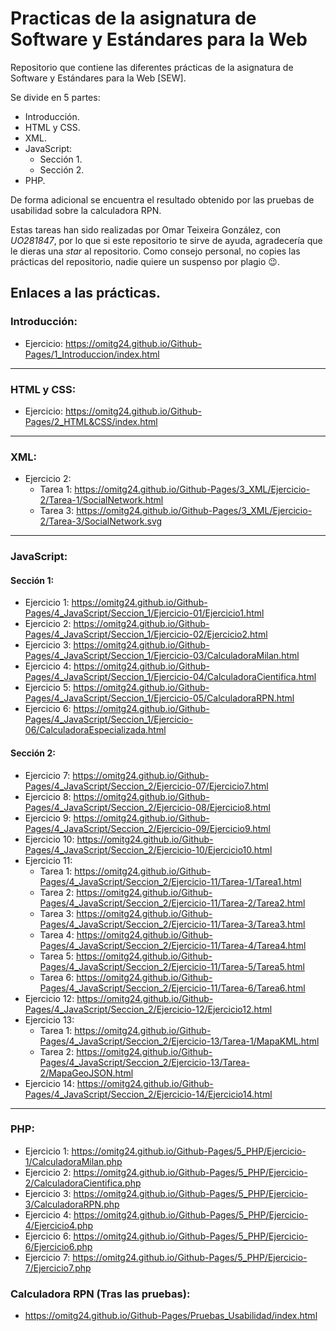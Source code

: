 # Practicas de la asignatura de Software y Estándares para la Web
Repositorio que contiene las diferentes prácticas de la asignatura de Software y Estándares para la Web [SEW].

Se divide en 5 partes:
  
  * Introducción.
  * HTML y CSS.
  * XML.
  * JavaScript:
    - Sección 1.
    - Sección 2.
  * PHP.
  
De forma adicional se encuentra el resultado obtenido por las pruebas de usabilidad sobre la calculadora RPN.
  
Estas tareas han sido realizadas por Omar Teixeira González, con *UO281847*, por lo que si este repositorio te sirve de ayuda, agradecería que le dieras una _star_ al repositorio.
Como consejo personal, no copies las prácticas del repositorio, nadie quiere un suspenso por plagio :wink:.

## Enlaces a las prácticas.
### Introducción:
  * Ejercicio: https://omitg24.github.io/Github-Pages/1_Introduccion/index.html  
---

### HTML y CSS:
  * Ejercicio: https://omitg24.github.io/Github-Pages/2_HTML&CSS/index.html  
---

### XML:
  * Ejercicio 2: 
    * Tarea 1: https://omitg24.github.io/Github-Pages/3_XML/Ejercicio-2/Tarea-1/SocialNetwork.html
    * Tarea 3: https://omitg24.github.io/Github-Pages/3_XML/Ejercicio-2/Tarea-3/SocialNetwork.svg
---

### JavaScript:
#### Sección 1:
  * Ejercicio 1: https://omitg24.github.io/Github-Pages/4_JavaScript/Seccion_1/Ejercicio-01/Ejercicio1.html
  * Ejercicio 2: https://omitg24.github.io/Github-Pages/4_JavaScript/Seccion_1/Ejercicio-02/Ejercicio2.html
  * Ejercicio 3: https://omitg24.github.io/Github-Pages/4_JavaScript/Seccion_1/Ejercicio-03/CalculadoraMilan.html
  * Ejercicio 4: https://omitg24.github.io/Github-Pages/4_JavaScript/Seccion_1/Ejercicio-04/CalculadoraCientifica.html
  * Ejercicio 5: https://omitg24.github.io/Github-Pages/4_JavaScript/Seccion_1/Ejercicio-05/CalculadoraRPN.html
  * Ejercicio 6: https://omitg24.github.io/Github-Pages/4_JavaScript/Seccion_1/Ejercicio-06/CalculadoraEspecializada.html
#### Sección 2:
  * Ejercicio 7: https://omitg24.github.io/Github-Pages/4_JavaScript/Seccion_2/Ejercicio-07/Ejercicio7.html
  * Ejercicio 8: https://omitg24.github.io/Github-Pages/4_JavaScript/Seccion_2/Ejercicio-08/Ejercicio8.html
  * Ejercicio 9: https://omitg24.github.io/Github-Pages/4_JavaScript/Seccion_2/Ejercicio-09/Ejercicio9.html
  * Ejercicio 10: https://omitg24.github.io/Github-Pages/4_JavaScript/Seccion_2/Ejercicio-10/Ejercicio10.html
  * Ejercicio 11: 
    * Tarea 1: https://omitg24.github.io/Github-Pages/4_JavaScript/Seccion_2/Ejercicio-11/Tarea-1/Tarea1.html
    * Tarea 2: https://omitg24.github.io/Github-Pages/4_JavaScript/Seccion_2/Ejercicio-11/Tarea-2/Tarea2.html
    * Tarea 3: https://omitg24.github.io/Github-Pages/4_JavaScript/Seccion_2/Ejercicio-11/Tarea-3/Tarea3.html
    * Tarea 4: https://omitg24.github.io/Github-Pages/4_JavaScript/Seccion_2/Ejercicio-11/Tarea-4/Tarea4.html
    * Tarea 5: https://omitg24.github.io/Github-Pages/4_JavaScript/Seccion_2/Ejercicio-11/Tarea-5/Tarea5.html
    * Tarea 6: https://omitg24.github.io/Github-Pages/4_JavaScript/Seccion_2/Ejercicio-11/Tarea-6/Tarea6.html
  * Ejercicio 12: https://omitg24.github.io/Github-Pages/4_JavaScript/Seccion_2/Ejercicio-12/Ejercicio12.html
  * Ejercicio 13: 
    * Tarea 1: https://omitg24.github.io/Github-Pages/4_JavaScript/Seccion_2/Ejercicio-13/Tarea-1/MapaKML.html
    * Tarea 2: https://omitg24.github.io/Github-Pages/4_JavaScript/Seccion_2/Ejercicio-13/Tarea-2/MapaGeoJSON.html
  * Ejercicio 14: https://omitg24.github.io/Github-Pages/4_JavaScript/Seccion_2/Ejercicio-14/Ejercicio14.html
---

### PHP:
  * Ejercicio 1: https://omitg24.github.io/Github-Pages/5_PHP/Ejercicio-1/CalculadoraMilan.php
  * Ejercicio 2: https://omitg24.github.io/Github-Pages/5_PHP/Ejercicio-2/CalculadoraCientifica.php
  * Ejercicio 3: https://omitg24.github.io/Github-Pages/5_PHP/Ejercicio-3/CalculadoraRPN.php
  * Ejercicio 4: https://omitg24.github.io/Github-Pages/5_PHP/Ejercicio-4/Ejercicio4.php
  * Ejercicio 6: https://omitg24.github.io/Github-Pages/5_PHP/Ejercicio-6/Ejercicio6.php
  * Ejercicio 7: https://omitg24.github.io/Github-Pages/5_PHP/Ejercicio-7/Ejercicio7.php

### Calculadora RPN (Tras las pruebas):
  * https://omitg24.github.io/Github-Pages/Pruebas_Usabilidad/index.html
